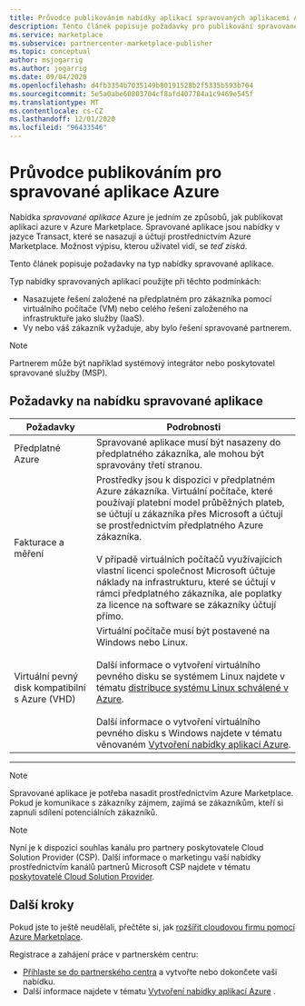 ```yaml
---
title: Průvodce publikováním nabídky aplikací spravovaných aplikacemi Azure – Azure Marketplace
description: Tento článek popisuje požadavky pro publikování spravované aplikace v Azure Marketplace.
ms.service: marketplace
ms.subservice: partnercenter-marketplace-publisher
ms.topic: conceptual
author: msjogarrig
ms.author: jogarrig
ms.date: 09/04/2020
ms.openlocfilehash: d4fb3354b7035149b80191528b2f5335b593b764
ms.sourcegitcommit: 5e5a0abe60803704cf8afd407784a1c9469e545f
ms.translationtype: MT
ms.contentlocale: cs-CZ
ms.lasthandoff: 12/01/2020
ms.locfileid: "96433546"
---
```

# <a name="publishing-guide-for-azure-managed-applications"></a>Průvodce publikováním pro spravované aplikace Azure

Nabídka *spravované aplikace* Azure je jedním ze způsobů, jak publikovat aplikaci azure v Azure Marketplace. Spravované aplikace jsou nabídky v jazyce Transact, které se nasazují a účtují prostřednictvím Azure Marketplace. Možnost výpisu, kterou uživatel vidí, se *teď získá*.

Tento článek popisuje požadavky na typ nabídky spravované aplikace.

Typ nabídky spravovaných aplikací použijte při těchto podmínkách:

- Nasazujete řešení založené na předplatném pro zákazníka pomocí virtuálního počítače (VM) nebo celého řešení založeného na infrastruktuře jako služby (IaaS).
- Vy nebo váš zákazník vyžaduje, aby bylo řešení spravované partnerem.

>[!NOTE]
>Partnerem může být například systémový integrátor nebo poskytovatel spravované služby (MSP).  

## <a name="managed-application-offer-requirements"></a>Požadavky na nabídku spravované aplikace

|Požadavky |Podrobnosti  |
|---------|---------|
|Předplatné Azure | Spravované aplikace musí být nasazeny do předplatného zákazníka, ale mohou být spravovány třetí stranou. |
|Fakturace a měření    |  Prostředky jsou k dispozici v předplatném Azure zákazníka. Virtuální počítače, které používají platební model průběžných plateb, se účtují u zákazníka přes Microsoft a účtují se prostřednictvím předplatného Azure zákazníka. <br><br> V případě virtuálních počítačů využívajících vlastní licenci společnost Microsoft účtuje náklady na infrastrukturu, které se účtují v rámci předplatného zákazníka, ale poplatky za licence na software se zákazníky účtují přímo.        |
|Virtuální pevný disk kompatibilní s Azure (VHD)    |   Virtuální počítače musí být postavené na Windows nebo Linux.<br><br>Další informace o vytvoření virtuálního pevného disku se systémem Linux najdete v tématu [distribuce systému Linux schválené v Azure](../virtual-machines/linux/endorsed-distros.md).<br><br>Další informace o vytvoření virtuálního pevného disku s Windows najdete v tématu věnovaném [Vytvoření nabídky aplikací Azure](./create-new-azure-apps-offer.md). |

---

> [!NOTE]
> Spravované aplikace je potřeba nasadit prostřednictvím Azure Marketplace. Pokud je komunikace s zákazníky zájmem, zajímá se zákazníkům, kteří si zapnuli sdílení potenciálních zákazníků.  

> [!Note]
> Nyní je k dispozici souhlas kanálu pro partnery poskytovatele Cloud Solution Provider (CSP). Další informace o marketingu vaší nabídky prostřednictvím kanálů partnerů Microsoft CSP najdete v tématu [poskytovatelé Cloud Solution Provider](./cloud-solution-providers.md).

## <a name="next-steps"></a>Další kroky

Pokud jste to ještě neudělali, přečtěte si, jak [rozšířit cloudovou firmu pomocí Azure Marketplace](https://azuremarketplace.microsoft.com/sell).

Registrace a zahájení práce v partnerském centru:

- [Přihlaste se do partnerského centra](https://partner.microsoft.com/dashboard/account/v3/enrollment/introduction/partnership) a vytvořte nebo dokončete vaši nabídku.
- Další informace najdete v tématu [Vytvoření nabídky aplikací Azure](./create-new-azure-apps-offer.md) .
